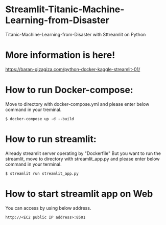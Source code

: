 # Streamlit-Titanic-Machine-Learning-from-Disaster
Titanic-Machine-Learning-from-Disaster with Sttreamlit on Python


# More information is here!
https://baran-gizagiza.com/python-docker-kaggle-streamlit-01/



# How to run Docker-compose:
Move to directory with docker-compose.yml and please enter below command in your treminal.
```
$ docker-compose up -d --build
```

# How to run streamlit:
Already streamlit server operating by "Dockerfile"
But you want to run the streamlit, move to directory with streamlit_app.py and please enter below command in your terminal.
```
$ streamlit run streamlit_app.py
```

# How to start streamlit app on Web
You can access by using below address.

```
http://<EC2 public IP address>:8501
```
